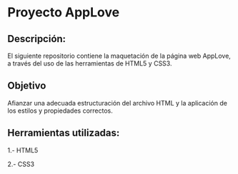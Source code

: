 # Proyecto AppLove


## Descripción:

El siguiente repositorio contiene la maquetación de la página web AppLove, a través del uso de las herramientas de HTML5 y CSS3.
    

## Objetivo

Afianzar una adecuada estructuración del archivo HTML y la aplicación de los estilos y propiedades correctos.


## Herramientas utilizadas:

1.- HTML5

2.- CSS3
